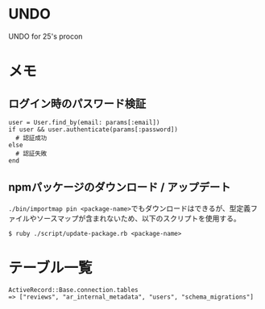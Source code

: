 # UNDO

UNDO for 25's procon

# メモ

## ログイン時のパスワード検証

```
user = User.find_by(email: params[:email])
if user && user.authenticate(params[:password])
  # 認証成功
else
  # 認証失敗
end
```

## npmパッケージのダウンロード / アップデート

`./bin/importmap pin <package-name>`でもダウンロードはできるが、型定義ファイルやソースマップが含まれないため、以下のスクリプトを使用する。

```
$ ruby ./script/update-package.rb <package-name>
```


# テーブル一覧

```
ActiveRecord::Base.connection.tables
=> ["reviews", "ar_internal_metadata", "users", "schema_migrations"]
```
